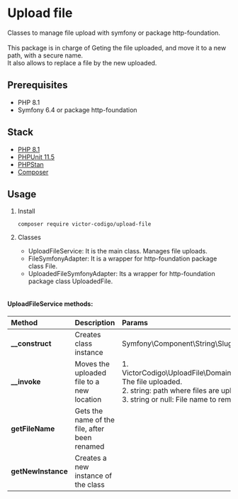 # Upload file
Classes to manage file upload with symfony or package http-foundation.
<br><br>This package is in charge of Geting the file uploaded, and move it to a new path, with a secure name.
<br>It also allows to replace a file by the new uploaded.


## Prerequisites
  - PHP 8.1
  - Symfony 6.4 or package http-foundation
    
## Stack
- [PHP 8.1](https://www.php.net/)
- [PHPUnit 11.5](https://phpunit.de/index.html)
- [PHPStan](https://phpstan.org)
- [Composer](https://getcomposer.org/)
  
## Usage
  1. Install
     
     ```
     composer require victor-codigo/upload-file
     ```
     
 3. Classes
    - UploadFileService: It is the main class. Manages file uploads.
    - FileSymfonyAdapter: It is a wrapper for http-foundation package class File.
    - UploadedFileSymfonyAdapter: Its a wrapper for http-foundation package class UploadedFile.

```php

```
   
#### UploadFileService methods:
| Method | Description | Params | Return |
|:-------------|:-------------|:-------------|:-----|
| **__construct** | Creates class instance | Symfony\Component\String\Slugger\SluggerInterface | VictorCodigo\UploadFile\Adapter\UploadFileService |
| **__invoke** | Moves the uploaded file to a new location | 1. VictorCodigo\UploadFile\Domain\UploadedFileInterface: The file uploaded. <br>2. string: path where files are uploaded. <br>3. string or null: File name to remove in uploads path. | VictorCodigo\UploadFile\Domain\FileInterface |
| **getFileName** | Gets the name of the file, after been renamed |  | string |
| **getNewInstance** | Creates a new instance of the class |  | VictorCodigo\UploadFile\Adapter\UploadFileService |
